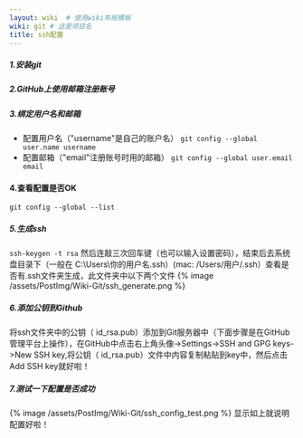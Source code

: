 ```yaml
---
layout: wiki  # 使用wiki布局模板
wiki: git # 这是项目名
title: ssh配置
---
```


##### 1.安装git
##### 2.GitHub上使用邮箱注册账号
##### 3.绑定用户名和邮箱
- 配置用户名（"username"是自己的账户名）
`git config --global user.name username`
- 配置邮箱（"email"注册账号时用的邮箱）
`git config --global user.email email`
#### 4.查看配置是否OK
`git config --global --list`
 
##### 5.生成ssh
`ssh-keygen -t rsa`
然后连敲三次回车键（也可以输入设置密码），结束后去系统盘目录下（一般在 C:\Users\你的用户名\.ssh）(mac: /Users/用户/.ssh）查看是否有.ssh文件夹生成，此文件夹中以下两个文件
{% image /assets/PostImg/Wiki-Git/ssh_generate.png %}

##### 6.添加公钥到Github
将ssh文件夹中的公钥（ id_rsa.pub）添加到Git服务器中（下面步骤是在GitHub管理平台上操作），在GitHub中点击右上角头像->Settings->SSH and GPG keys->New SSH key,将公钥（ id_rsa.pub）文件中内容复制粘贴到key中，然后点击Add SSH key就好啦！

##### 7.测试一下配置是否成功
{% image /assets/PostImg/Wiki-Git/ssh_config_test.png %}
显示如上就说明配置好啦！
